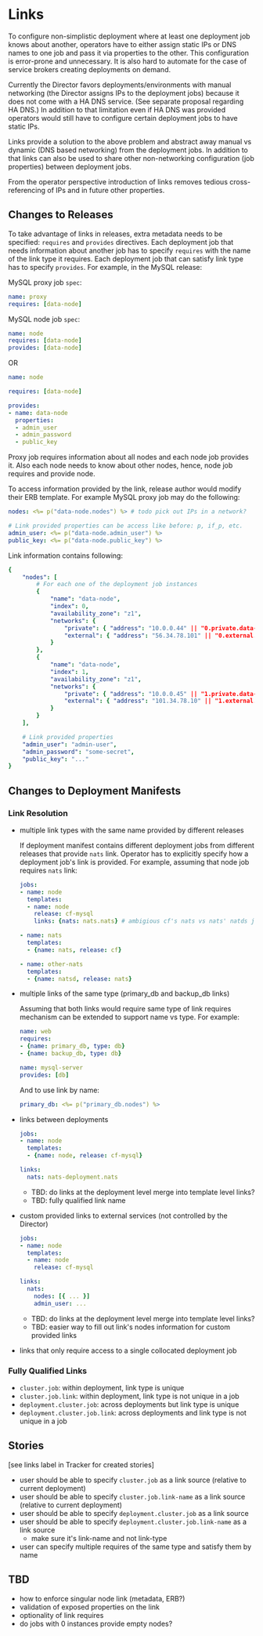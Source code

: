 # Links

To configure non-simplistic deployment where at least one deployment job knows about another, operators have to either assign static IPs or DNS names to one job and pass it via properties to the other. This configuration is error-prone and unnecessary. It is also hard to automate for the case of service brokers creating deployments on demand.

Currently the Director favors deployments/environments with manual networking (the Director assigns IPs to the deployment jobs) because it does not come with a HA DNS service. (See separate proposal regarding HA DNS.) In addition to that limitation even if HA DNS was provided operators would still have to configure certain deployment jobs to have static IPs.

Links provide a solution to the above problem and abstract away manual vs dynamic (DNS based networking) from the deployment jobs. In addition to that links can also be used to share other non-networking configuration (job properties) between deployment jobs.

From the operator perspective introduction of links removes tedious cross-referencing of IPs and in future other properties.

## Changes to Releases

To take advantage of links in releases, extra metadata needs to be specified: `requires` and `provides` directives. Each deployment job that needs information about another job has to specify `requires` with the name of the link type it requires. Each deployment job that can satisfy link type has to specify `provides`. For example, in the MySQL release:

MySQL proxy job `spec`:

```yaml
name: proxy
requires: [data-node]
```

MySQL node job `spec`:

```yaml
name: node
requires: [data-node]
provides: [data-node]
```

OR

```yaml
name: node

requires: [data-node]

provides: 
- name: data-node
  properties:
  - admin_user
  - admin_password
  - public_key
```

Proxy job requires information about all nodes and each node job provides it. Also each node needs to know about other nodes, hence, node job requires and provide node.

To access information provided by the link, release author would modify their ERB template. For example MySQL proxy job may do the following:

```yaml
nodes: <%= p("data-node.nodes") %> # todo pick out IPs in a network?

# Link provided properties can be access like before: p, if_p, etc.
admin_user: <%= p("data-node.admin_user") %>
public_key: <%= p("data-node.public_key") %>
```

Link information contains following:

```yaml
{
	"nodes": [
		# For each one of the deployment job instances
		{
			"name": "data-node",
			"index": 0,
			"availability_zone": "z1",
			"networks": {
				"private": { "address": "10.0.0.44" || "0.private.data-node.deployment" || "IPv6" },
				"external": { "address": "56.34.78.101" || "0.external.data-node.deployment" || "IPv6" }
			}
		},
		{
			"name": "data-node",
			"index": 1,
			"availability_zone": "z1",
			"networks": {
				"private": { "address": "10.0.0.45" || "1.private.data-node.deployment" || "IPv6" },
				"external": { "address": "101.34.78.10" || "1.external.data-node.deployment" || "IPv6" }
			}
		}
	],

	# Link provided properties
	"admin_user": "admin-user",
	"admin_password": "some-secret",
	"public_key": "..."
}
```

## Changes to Deployment Manifests

### Link Resolution

- multiple link types with the same name provided by different releases

	If deployment manifest contains different deployment jobs from different releases that provide `nats` link. Operator has to explicitly specify how a deployment job's link is provided. For example, assuming that node job requires `nats` link:

	```yaml
	jobs:
	- name: node
	  templates:
	  - name: node
	    release: cf-mysql
	    links: {nats: nats.nats} # ambigious cf's nats vs nats' natds job

	- name: nats
	  templates:
	  - {name: nats, release: cf}

	- name: other-nats
	  templates:
	  - {name: natsd, release: nats}
	```

- multiple links of the same type (primary_db and backup_db links)

	Assuming that both links would require same type of link requires mechanism can be extended to support name vs type. For example:

	```yaml
	name: web
	requires:
	- {name: primary_db, type: db}
	- {name: backup_db, type: db}
	```

	```yaml
	name: mysql-server
	provides: [db]
	```

	And to use link by name:

	```yaml
	primary_db: <%= p("primary_db.nodes") %>
	```

- links between deployments

	```yaml
	jobs:
	- name: node
	  templates:
	  - {name: node, release: cf-mysql}

	links:
	  nats: nats-deployment.nats
	```

	- TBD: do links at the deployment level merge into template level links?
	- TBD: fully qualified link name

- custom provided links to external services (not controlled by the Director)

	```yaml
	jobs:
	- name: node
	  templates:
	  - name: node
	    release: cf-mysql

	links:
	  nats:
	    nodes: [{ ... }]
	    admin_user: ...
	```

	- TBD: do links at the deployment level merge into template level links?
	- TBD: easier way to fill out link's nodes information for custom provided links

- links that only require access to a single collocated deployment job

### Fully Qualified Links

- `cluster.job`: within deployment, link type is unique
- `cluster.job.link`: within deployment, link type is not unique in a job
- `deployment.cluster.job`: across deployments but link type is unique
- `deployment.cluster.job.link`: across deployments and link type is not unique in a job

## Stories

[see links label in Tracker for created stories]

- user should be able to specify `cluster.job` as a link source (relative to current deployment)
- user should be able to specify `cluster.job.link-name` as a link source (relative to current deployment)
- user should be able to specify `deployment.cluster.job` as a link source
- user should be able to specify `deployment.cluster.job.link-name` as a link source
  - make sure it's link-name and not link-type
- user can specify multiple requires of the same type and satisfy them by name

## TBD

- how to enforce singular node link (metadata, ERB?)
- validation of exposed properties on the link
- optionality of link requires
- do jobs with 0 instances provide empty nodes?
